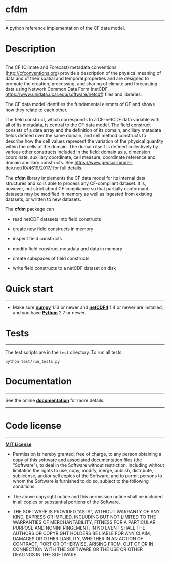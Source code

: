 cfdm
====

----------------------------------------------------------------------

A python reference implementation of the CF data model.

Description
===========

----------------------------------------------------------------------

The CF (Climate and Forecast) metadata conventions (http://cfconventions.org) provide a description of the physical
meaning of data and of their spatial and temporal properties and are designed to promote the creation, processing, and sharing of climate
and forecasting data using Network Common Data Form (netCDF, https://www.unidata.ucar.edu/software/netcdf) files and libraries.

The CF data model identifies the fundamental elemnts of CF and shows how they relate to each other.

The field construct, which corresponds to a CF-netCDF data variable
with all of its metadata, is central to the CF data model. The field
construct consists of a data array and the definition of its domain,
ancillary metadata fields defined over the same domain, and cell
method constructs to describe how the cell values represent the
variation of the physical quantity within the cells of the domain. The
domain itself is defined collectively by various other constructs
included in the field: domain axis, dimension coordinate, auxiliary
coordinate, cell measure, coordinate reference and domain ancillary
constructs. See https://www.geosci-model-dev.net/10/4619/2017/ for
full details.

The **cfdm** library implements the CF data model for its internal
data structures and so is able to process any CF-compliant dataset. It
is, however, not strict about CF compliance so that partially
conformant datasets may be modified in memory as well as ingested from
existing datasets, or written to new datasets.

The **cfdm** package can

* read netCDF datasets into field constructs

* create new field constructs in memory

* inspect field constructs

* modify field construct metadata and data in memory

* create subspaces of field constructs

* write field constructs to a netCDF dataset on disk

Quick start
===========

----------------------------------------------------------------------

* Make sure [**numpy**](https://pypi.python.org/pypi/numpy) 1.13 or
  newer and [**netCDF4**](https://pypi.python.org/pypi/netCDF4) 1.4 or
  newer are installed, and you have
  [**Python**](http://www.python.org) 2.7 or newer.

Tests
=====

----------------------------------------------------------------------

The test scripts are in the ``test`` directory. To run all tests:

    python test/run_tests.py


Documentation
=============

----------------------------------------------------------------------

See the online [**documentation**](https://ncas-cms.github.io/cfdm)
for more details.

----------------------------------------------------------------------

Code license
============

----------------------------------------------------------------------

[**MIT License**](http://opensource.org/licenses/mit-license.php)

  * Permission is hereby granted, free of charge, to any person
    obtaining a copy of this software and associated documentation
    files (the "Software"), to deal in the Software without
    restriction, including without limitation the rights to use, copy,
    modify, merge, publish, distribute, sublicense, and/or sell copies
    of the Software, and to permit persons to whom the Software is
    furnished to do so, subject to the following conditions:

  * The above copyright notice and this permission notice shall be
    included in all copies or substantial portions of the Software.

  * THE SOFTWARE IS PROVIDED "AS IS", WITHOUT WARRANTY OF ANY KIND,
    EXPRESS OR IMPLIED, INCLUDING BUT NOT LIMITED TO THE WARRANTIES OF
    MERCHANTABILITY, FITNESS FOR A PARTICULAR PURPOSE AND
    NONINFRINGEMENT. IN NO EVENT SHALL THE AUTHORS OR COPYRIGHT
    HOLDERS BE LIABLE FOR ANY CLAIM, DAMAGES OR OTHER LIABILITY,
    WHETHER IN AN ACTION OF CONTRACT, TORT OR OTHERWISE, ARISING FROM,
    OUT OF OR IN CONNECTION WITH THE SOFTWARE OR THE USE OR OTHER
    DEALINGS IN THE SOFTWARE.
